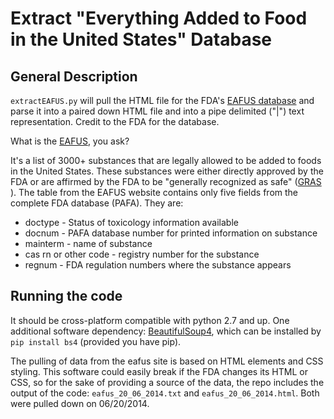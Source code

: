 Extract "Everything Added to Food in the United States" Database
======================================

## General Description ##

`extractEAFUS.py` will pull the HTML file for the FDA's [EAFUS database](http://www.accessdata.fda.gov/scripts/fcn/fcnNavigation.cfm?rpt=eafusListing) and parse it into a paired down HTML file and into a pipe delimited ("|") text representation.  Credit to the FDA for the database.

What is the [EAFUS](http://www.fda.gov/Food/IngredientsPackagingLabeling/ucm115326.htm), you ask?

It's a list of 3000+ substances that are legally allowed to be added to foods in the United States.  These substances were either directly approved by the FDA or are affirmed by the FDA to be "generally	recognized as safe" ([GRAS](http://www.fda.gov/food/ingredientspackaginglabeling/gras/default.htm)
). The table from the EAFUS website contains only five fields from the complete FDA database (PAFA).  They are:

- doctype - Status of toxicology information available
- docnum - PAFA database number for printed information on substance
- mainterm - name of substance
- cas rn or other code - registry number for the substance
- regnum - FDA regulation numbers where the substance appears 
		
## Running the code ##

It should be cross-platform compatible with python 2.7 and up.  One additional software dependency: [BeautifulSoup4](http://www.crummy.com/software/BeautifulSoup/), which can be installed by `pip install bs4` (provided you have pip).

The pulling of data from the eafus site is based on HTML elements and CSS styling.  This software could easily break if the FDA changes its HTML or CSS, so for the sake of providing a source of the data, the repo includes the output of the code: `eafus_20_06_2014.txt` and `eafus_20_06_2014.html`.  Both were pulled down on 06/20/2014.
